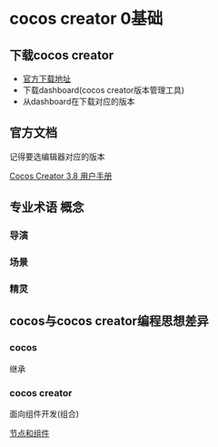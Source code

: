 # cocos creator 0基础

## 下载cocos creator

- [官方下载地址](https://www.cocos.com/creator-download)
- 下载dashboard(cocos creator版本管理工具)
- 从dashboard在下载对应的版本

## 官方文档

记得要选编辑器对应的版本

[Cocos Creator 3.8 用户手册](https://docs.cocos.com/creator/manual/zh/)

## 专业术语 概念

### 导演

### 场景

### 精灵

## cocos与cocos creator编程思想差异

### cocos

继承

### cocos creator

面向组件开发(组合)

[节点和组件](https://docs.cocos.com/creator/manual/zh/concepts/scene/node-component.html)
